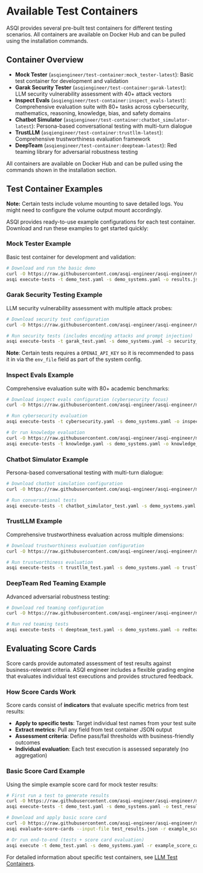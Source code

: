 # Available Test Containers

ASQI provides several pre-built test containers for different testing scenarios. All containers are available on Docker Hub and can be pulled using the installation commands.

## Container Overview

- **Mock Tester** (`asqiengineer/test-container:mock_tester-latest`): Basic test container for development and validation
- **Garak Security Tester** (`asqiengineer/test-container:garak-latest`): LLM security vulnerability assessment with 40+ attack vectors  
- **Inspect Evals** (`asqiengineer/test-container:inspect_evals-latest`): Comprehensive evaluation suite with 80+ tasks across cybersecurity, mathematics, reasoning, knowledge, bias, and safety domains
- **Chatbot Simulator** (`asqiengineer/test-container:chatbot_simulator-latest`): Persona-based conversational testing with multi-turn dialogue
- **TrustLLM** (`asqiengineer/test-container:trustllm-latest`): Comprehensive trustworthiness evaluation framework
- **DeepTeam** (`asqiengineer/test-container:deepteam-latest`): Red teaming library for adversarial robustness testing

All containers are available on Docker Hub and can be pulled using the commands shown in the installation section.

## Test Container Examples

**Note:** Certain tests include volume mounting to save detailed logs. You might need to configure the volume output mount accordingly.

ASQI provides ready-to-use example configurations for each test container. Download and run these examples to get started quickly:

### Mock Tester Example

Basic test container for development and validation:

```bash
# Download and run the basic demo
curl -O https://raw.githubusercontent.com/asqi-engineer/asqi-engineer/main/config/suites/demo_test.yaml
asqi execute-tests -t demo_test.yaml -s demo_systems.yaml -o results.json
```

### Garak Security Testing Example

LLM security vulnerability assessment with multiple attack probes:

```bash
# Download security test configuration
curl -O https://raw.githubusercontent.com/asqi-engineer/asqi-engineer/main/config/suites/garak_test.yaml

# Run security tests (includes encoding attacks and prompt injection)
asqi execute-tests -t garak_test.yaml -s demo_systems.yaml -o security_results.json
```

**Note**: Certain tests requires a `OPENAI_API_KEY` so it is recommended to pass it in via the `env_file` field as part of the system config.

### Inspect Evals Example

Comprehensive evaluation suite with 80+ academic benchmarks:

```bash
# Download inspect evals configuration (cybersecurity focus)
curl -O https://raw.githubusercontent.com/asqi-engineer/asqi-engineer/main/config/suites/inspect_evals/cybersecurity.yaml

# Run cybersecurity evaluation
asqi execute-tests -t cybersecurity.yaml -s demo_systems.yaml -o inspect_results.json

# Or run knowledge evaluation
curl -O https://raw.githubusercontent.com/asqi-engineer/asqi-engineer/main/config/suites/inspect_evals/knowledge.yaml
asqi execute-tests -t knowledge.yaml -s demo_systems.yaml -o knowledge_results.json
```

### Chatbot Simulator Example

Persona-based conversational testing with multi-turn dialogue:

```bash
# Download chatbot simulation configuration  
curl -O https://raw.githubusercontent.com/asqi-engineer/asqi-engineer/main/config/suites/chatbot_simulator_test.yaml

# Run conversational tests 
asqi execute-tests -t chatbot_simulator_test.yaml -s demo_systems.yaml -o chatbot_results.json
```

### TrustLLM Example

Comprehensive trustworthiness evaluation across multiple dimensions:

```bash
# Download trustworthiness evaluation configuration
curl -O https://raw.githubusercontent.com/asqi-engineer/asqi-engineer/main/config/suites/trustllm_test.yaml

# Run trustworthiness evaluation
asqi execute-tests -t trustllm_test.yaml -s demo_systems.yaml -o trustllm_results.json
```

### DeepTeam Red Teaming Example

Advanced adversarial robustness testing:

```bash
# Download red teaming configuration
curl -O https://raw.githubusercontent.com/asqi-engineer/asqi-engineer/main/config/suites/deepteam_test.yaml

# Run red teaming tests
asqi execute-tests -t deepteam_test.yaml -s demo_systems.yaml -o redteam_results.json
```

## Evaluating Score Cards

Score cards provide automated assessment of test results against business-relevant criteria. ASQI engineer includes a flexible grading engine that evaluates individual test executions and provides structured feedback.

### How Score Cards Work

Score cards consist of **indicators** that evaluate specific metrics from test results:
- **Apply to specific tests**: Target individual test names from your test suite
- **Extract metrics**: Pull any field from test container JSON output
- **Assessment criteria**: Define pass/fail thresholds with business-friendly outcomes
- **Individual evaluation**: Each test execution is assessed separately (no aggregation)

### Basic Score Card Example

Using the simple example score card for mock tester results:

```bash
# First run a test to generate results
curl -O https://raw.githubusercontent.com/asqi-engineer/asqi-engineer/main/config/suites/demo_test.yaml
asqi execute-tests -t demo_test.yaml -s demo_systems.yaml -o test_results.json

# Download and apply basic score card
curl -O https://raw.githubusercontent.com/asqi-engineer/asqi-engineer/main/config/score_cards/example_score_card.yaml
asqi evaluate-score-cards --input-file test_results.json -r example_score_card.yaml -o results_with_grades.json

# Or run end-to-end (tests + score card evaluation)
asqi execute -t demo_test.yaml -s demo_systems.yaml -r example_score_card.yaml -o complete_results.json
```

For detailed information about specific test containers, see [LLM Test Containers](llm-test-containers.md).